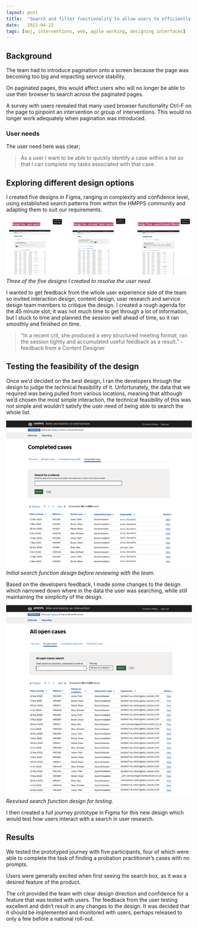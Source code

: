 ```yaml
---
layout: post
title:  "Search and filter functionality to allow users to efficiently find information"
date:   2022-04-22
tags: [moj, interventions, web, agile working, designing interfaces]
---
```


## Background
The team had to introduce pagination onto a screen because the page was becoming too big and impacting service stability.

On paginated pages, this would affect users who will no longer be able to use their browser to search across the paginated pages. 

A survey with users revealed that many used browser functionality Ctrl-F on the page to pinpoint an intervention or group of interventions. This would no longer work adequately when pagination was introduced.

### User needs
The user need here was clear; 

> As a user I want to be able to quickly identify a case within a list so that I can complete my tasks associated with that case.

## Exploring different design options
I created five designs in Figma, ranging in complexity and confidence level, using established search patterns from within the HMPPS community and adapting them to suit our requirements.

![Designs](/assets/images/search-filter/three_designs.png "Three of the five designs I created to resolve the user need")
*Three of the five designs I created to resolve the user need.*

I wanted to get feedback from the whole user experience side of the team so invited interaction design, content design, user research and service design team members to critique the design. I created a rough agenda for the 45 minute slot; it was not much time to get through a lot of information, but I stuck to time and planned the session well ahead of time, so it ran smoothly and finished on time.

> "In a recent crit, she produced a very structured meeting format, ran the session tightly and accumulated useful feedback as a result." - feedback from a Content Designer

## Testing the feasibility of the design
Once we'd decided on the best design, I ran the developers through the design to judge the technical feasibility of it. Unfortunately, the data that we required was being pulled from various locations, meaning that although we’d chosen the most simple interaction, the technical feasibility of this was not simple and wouldn’t satisfy the user need of being able to search the whole list.

![Initial search function design](/assets/images/search-filter/initial_design.png "Initital search function design")
*Initial search function design before reviewing with the team.*

Based on the developers feedback, I made some changes to the design which narrowed down where in the data the user was searching, while still maintaining the simplicity of the design.

![Revised search function design](/assets/images/search-filter/final_design.png "Revised search function design")
*Resvised search function design for testing.*

I then created a full journey prototype in Figma for this new design which would test how users interact with a search in user research.

## Results
We tested the prototyped journey with five participants, four of which were able to complete the task of finding a probation practitioner’s cases with no prompts. 

Users were generally excited when first seeing the search box, as it was a desired feature of the product.

The crit provided the team with clear design direction and confidence for a feature that was tested with users. The feedback from the user testing excellent and didn’t result in any changes to the design. It was decided that it should be implemented and monitored with users, perhaps released to only a few before a national roll-out.
